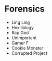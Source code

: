 # Forensics

* Ling Ling
* Hexillology
* Rap God
* Unimportant
* Gamer F
* Cookie Monster
* Corrupted Project